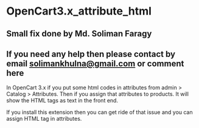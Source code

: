 # OpenCart3.x_attribute_html

## Small fix done by Md. Soliman Faragy
## If you need any help then please contact by email solimankhulna@gmail.com or comment here
In OpenCart 3.x if you put some html codes in attributes from admin > Catalog > Attributes. Then if you assign that attributes to products. It will show the HTML tags as text in the front end. 

If you install this extension then you can get ride of that issue and you can assign HTML tag in attributes.

